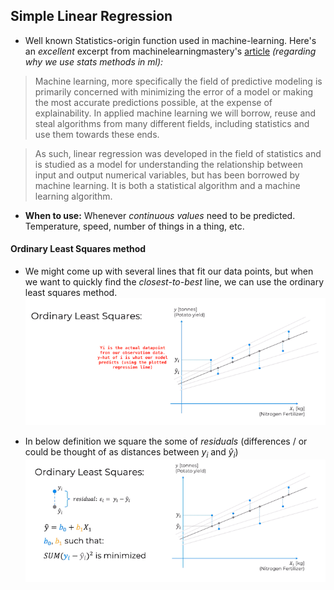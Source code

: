## Simple Linear Regression

- Well known Statistics-origin function used in machine-learning. Here's an _excellent_ excerpt from machinelearningmastery's [article](https://machinelearningmastery.com/linear-regression-for-machine-learning/) _(regarding why we use stats methods in ml):_

> Machine learning, more specifically the field of predictive modeling is primarily concerned with minimizing the error of a model or making the most accurate predictions possible, at the expense of explainability. In applied machine learning we will borrow, reuse and steal algorithms from many different fields, including statistics and use them towards these ends.

> As such, linear regression was developed in the field of statistics and is studied as a model for understanding the relationship between input and output numerical variables, but has been borrowed by machine learning. It is both a statistical algorithm and a machine learning algorithm.

- **When to use:** Whenever _continuous values_ need to be predicted. Temperature, speed, number of things in a thing, etc.

#### Ordinary Least Squares method

- We might come up with several lines that fit our data points, but when we want to quickly find the _closest-to-best_ line, we can use the ordinary least squares method.
  ![ordinary-least-squares-1](./ord-least-sq-1.png)

- In below definition we square the some of _residuals_ (differences / or could be thought of as distances between $y_i$ and $\hat y_i$)
  ![ordinary-least-squares-2](./ord-least-sq-2.png)
